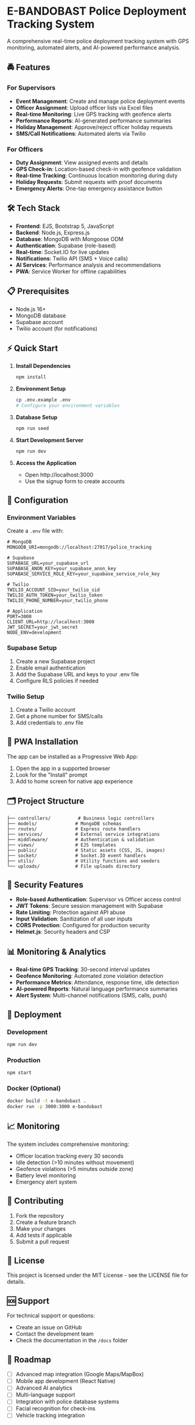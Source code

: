 # E-BANDOBAST Police Deployment Tracking System

A comprehensive real-time police deployment tracking system with GPS monitoring, automated alerts, and AI-powered performance analysis.

## 🚔 Features

### For Supervisors
- **Event Management**: Create and manage police deployment events
- **Officer Assignment**: Upload officer lists via Excel files
- **Real-time Monitoring**: Live GPS tracking with geofence alerts  
- **Performance Reports**: AI-generated performance summaries
- **Holiday Management**: Approve/reject officer holiday requests
- **SMS/Call Notifications**: Automated alerts via Twilio

### For Officers
- **Duty Assignment**: View assigned events and details
- **GPS Check-in**: Location-based check-in with geofence validation
- **Real-time Tracking**: Continuous location monitoring during duty
- **Holiday Requests**: Submit requests with proof documents
- **Emergency Alerts**: One-tap emergency assistance button

## 🛠 Tech Stack

- **Frontend**: EJS, Bootstrap 5, JavaScript
- **Backend**: Node.js, Express.js
- **Database**: MongoDB with Mongoose ODM
- **Authentication**: Supabase (role-based)
- **Real-time**: Socket.IO for live updates
- **Notifications**: Twilio API (SMS + Voice calls)
- **AI Services**: Performance analysis and recommendations
- **PWA**: Service Worker for offline capabilities

## 📋 Prerequisites

- Node.js 16+ 
- MongoDB database
- Supabase account
- Twilio account (for notifications)

## ⚡ Quick Start

1. **Install Dependencies**
   ```bash
   npm install
   ```

2. **Environment Setup**
   ```bash
   cp .env.example .env
   # Configure your environment variables
   ```

3. **Database Setup**
   ```bash
   npm run seed
   ```

4. **Start Development Server**
   ```bash
   npm run dev
   ```

5. **Access the Application**
   - Open http://localhost:3000
   - Use the signup form to create accounts

## 🔧 Configuration

### Environment Variables

Create a `.env` file with:

```env
# MongoDB
MONGODB_URI=mongodb://localhost:27017/police_tracking

# Supabase
SUPABASE_URL=your_supabase_url
SUPABASE_ANON_KEY=your_supabase_anon_key
SUPABASE_SERVICE_ROLE_KEY=your_supabase_service_role_key

# Twilio
TWILIO_ACCOUNT_SID=your_twilio_sid
TWILIO_AUTH_TOKEN=your_twilio_token
TWILIO_PHONE_NUMBER=your_twilio_phone

# Application
PORT=3000
CLIENT_URL=http://localhost:3000
JWT_SECRET=your_jwt_secret
NODE_ENV=development
```

### Supabase Setup

1. Create a new Supabase project
2. Enable email authentication
3. Add the Supabase URL and keys to your .env file
4. Configure RLS policies if needed

### Twilio Setup

1. Create a Twilio account
2. Get a phone number for SMS/calls
3. Add credentials to .env file

## 📱 PWA Installation

The app can be installed as a Progressive Web App:

1. Open the app in a supported browser
2. Look for the "Install" prompt
3. Add to home screen for native app experience

## 🗂 Project Structure

```
├── controllers/          # Business logic controllers
├── models/              # MongoDB schemas
├── routes/              # Express route handlers  
├── services/            # External service integrations
├── middleware/          # Authentication & validation
├── views/               # EJS templates
├── public/              # Static assets (CSS, JS, images)
├── socket/              # Socket.IO event handlers
├── utils/               # Utility functions and seeders
└── uploads/             # File uploads directory
```

## 🔐 Security Features

- **Role-based Authentication**: Supervisor vs Officer access control
- **JWT Tokens**: Secure session management with Supabase
- **Rate Limiting**: Protection against API abuse
- **Input Validation**: Sanitization of all user inputs
- **CORS Protection**: Configured for production security
- **Helmet.js**: Security headers and CSP

## 📊 Monitoring & Analytics

- **Real-time GPS Tracking**: 30-second interval updates
- **Geofence Monitoring**: Automated zone violation detection
- **Performance Metrics**: Attendance, response time, idle detection
- **AI-powered Reports**: Natural language performance summaries
- **Alert System**: Multi-channel notifications (SMS, calls, push)

## 🚀 Deployment

### Development
```bash
npm run dev
```

### Production
```bash
npm start
```

### Docker (Optional)
```bash
docker build -t e-bandobast .
docker run -p 3000:3000 e-bandobast
```

## 📈 Monitoring

The system includes comprehensive monitoring:

- Officer location tracking every 30 seconds
- Idle detection (>10 minutes without movement)
- Geofence violations (>5 minutes outside zone)
- Battery level monitoring
- Emergency alert system

## 🤝 Contributing

1. Fork the repository
2. Create a feature branch
3. Make your changes
4. Add tests if applicable
5. Submit a pull request

## 📄 License

This project is licensed under the MIT License - see the LICENSE file for details.

## 🆘 Support

For technical support or questions:
- Create an issue on GitHub
- Contact the development team
- Check the documentation in the `/docs` folder

## 🔮 Roadmap

- [ ] Advanced map integration (Google Maps/MapBox)
- [ ] Mobile app development (React Native)
- [ ] Advanced AI analytics
- [ ] Multi-language support
- [ ] Integration with police database systems
- [ ] Facial recognition for check-ins
- [ ] Vehicle tracking integration
